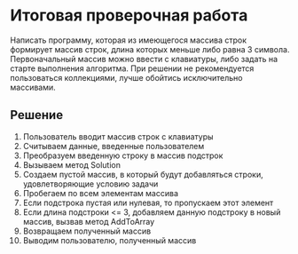 # **Итоговая проверочная работa**

 Написать программу, которая из имеющегося массива строк формирует массив строк, длина которых меньше либо равнa 3 символа. Первоначальный массив можно ввести с клавиатуры, либо задать на старте выполнения алгоритма. При решении не рекомендуется пользоваться коллекциями, лучше обойтись исключительно массивами.

 ## Решение

1. Пользователь вводит массив строк с клавиатуры
2. Считываем данные, введенные пользователем
3. Преобразуем введенную строку в массив подстрок
4. Вызываем метод Solution
5. Создаем пустой массив, в который будут добавляться строки, удовлетворяющие условию задачи
6. Пробегаем по всем элементам массива
7. Если подстрока пустая или нулевая, то пропускаем этот элемент
8. Если длина подстроки <= 3, добавляем данную подстроку в новый массив, вызвав метод AddToArray
9. Возвращаем полученный массив
10. Выводим пользователю, полученный массив
